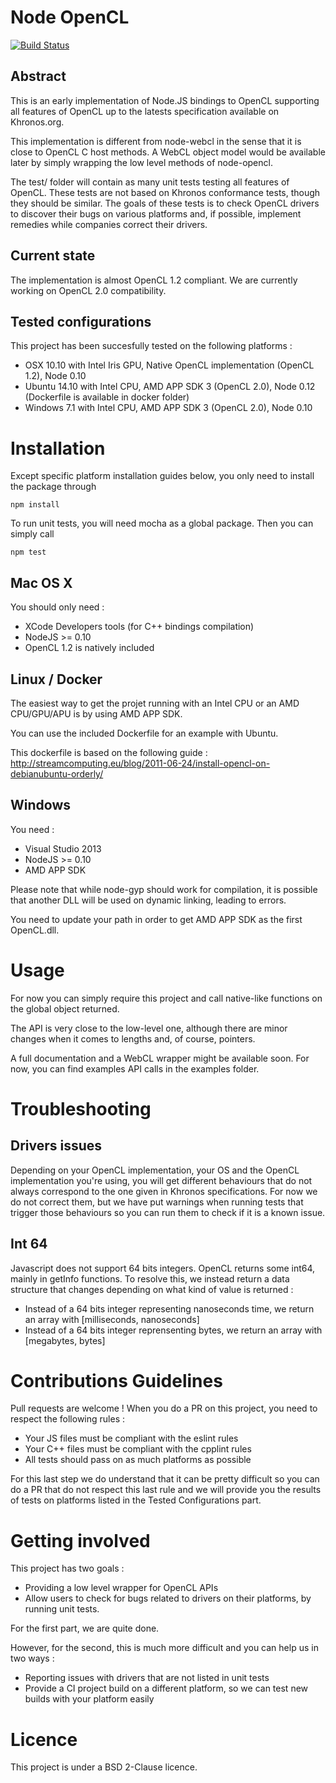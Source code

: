 # Node OpenCL
 
[![Build Status](http://ci.ioweb.fr/api/badge/bitbucket.org/ioweb/node-opencl/status.svg?branch=master)](http://ci.ioweb.fr/bitbucket.org/ioweb/node-opencl)

## Abstract

This is an early implementation of Node.JS bindings to OpenCL supporting all features of OpenCL up to the latests specification available on Khronos.org.

This implementation is different from node-webcl in the sense that it is close to OpenCL C host methods. A WebCL object model would be available later by simply wrapping the low level methods of node-opencl.

The test/ folder will contain as many unit tests testing all features of OpenCL. These tests are not based on Khronos conformance tests, though they should be similar. The goals of these tests is to check OpenCL drivers to discover their bugs on various platforms and, if possible, implement remedies while companies correct their drivers.

## Current state

The implementation is almost OpenCL 1.2 compliant. We are currently working on OpenCL 2.0 compatibility.

## Tested configurations

This project has been succesfully tested on the following platforms  :

- OSX 10.10 with Intel Iris GPU, Native OpenCL implementation (OpenCL 1.2), Node 0.10
- Ubuntu 14.10 with Intel CPU, AMD APP SDK 3 (OpenCL 2.0), Node 0.12 (Dockerfile is available in docker folder)
- Windows 7.1 with Intel CPU, AMD APP SDK 3 (OpenCL 2.0), Node 0.10


# Installation

Except specific platform installation guides below, you only need to install the package through

```npm install```

To run unit tests, you will need mocha as a global package. Then you can simply call 

```npm test```

## Mac OS X

You should only need : 

- XCode Developers tools (for C++ bindings compilation)
- NodeJS >= 0.10
- OpenCL 1.2 is natively included

## Linux / Docker 

The easiest way to get the projet running with an Intel CPU or an AMD CPU/GPU/APU is by using AMD APP SDK.

You can use the included Dockerfile for an example with Ubuntu. 

This dockerfile is based on the following guide : http://streamcomputing.eu/blog/2011-06-24/install-opencl-on-debianubuntu-orderly/

## Windows

You need : 

- Visual Studio 2013
- NodeJS >= 0.10
- AMD APP SDK

Please note that while node-gyp should work for compilation, it is possible that another DLL will be used on dynamic linking, leading to errors.

You need to update your path in order to get AMD APP SDK as the first OpenCL.dll.

# Usage

For now you can simply require this project and call native-like functions on the global object returned. 

The API is very close to the low-level one, although there are minor changes when it comes to lengths and, of course, pointers.

A full documentation and a WebCL wrapper might be available soon. For now, you can find examples API calls in the examples folder.

# Troubleshooting

## Drivers issues

Depending on your OpenCL implementation, your OS and the OpenCL implementation you're using, you will get different behaviours that do not 
always correspond to the one given in Khronos specifications. For now we do not correct them, but we have put warnings when running tests that trigger
those behaviours so you can run them to check if it is a known issue. 

## Int 64

Javascript does not support 64 bits integers. OpenCL returns some int64, mainly in getInfo functions. To resolve this, we instead return a data structure
that changes depending on what kind of value is returned : 

- Instead of a 64 bits integer representing nanoseconds time, we return an array with [milliseconds, nanoseconds]
- Instead of a 64 bits integer reprensenting bytes, we return an array with [megabytes, bytes]


# Contributions Guidelines

Pull requests are welcome ! When you do a PR on this project, you need to respect the following rules : 

- Your JS files must be compliant with the eslint rules
- Your C++ files must be compliant with the cpplint rules
- All tests should pass on as much platforms as possible

For this last step we do understand that it can be pretty difficult so you can do a PR that do not respect this last rule and we will provide you
the results of tests on platforms listed in the Tested Configurations part.

# Getting involved

This project has two goals  :

- Providing a low level wrapper for OpenCL APIs
- Allow users to check for bugs related to drivers on their platforms, by running unit tests.

For the first part, we are quite done.

However, for the second, this is much more difficult and you can help us in two ways :

- Reporting issues with drivers that are not listed in unit tests
- Provide a CI project build on a different platform, so we can test new builds with your platform easily

# Licence

This project is under a BSD 2-Clause licence.
